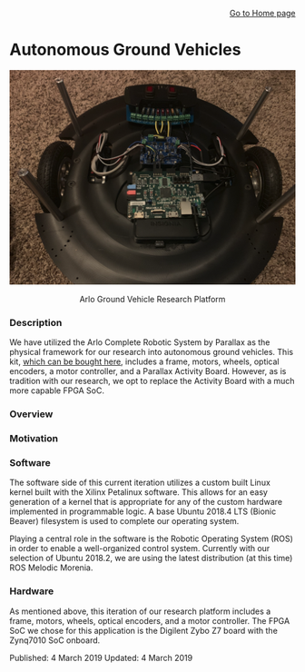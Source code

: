 <p align="right">
<a href="https://tjlw.github.io/">Go to Home page</a>
</p>

# Autonomous Ground Vehicles

<p align="center"> <img width="auto" src="https://github.com/TJLW/tjlw.github.io/blob/master/Projects/AGV/Images/ArloControlUnit.png?raw=True"/> </p>
<p align="center">
	Arlo Ground Vehicle Research Platform
</p>


### Description

We have utilized the Arlo Complete Robotic System by Parallax as the physical framework for our research into autonomous ground vehicles. This kit, [which can be bought here](https://www.parallax.com/product/28966), includes a frame, motors, wheels, optical encoders, a motor controller, and a Parallax Activity Board. However, as is tradition with our research, we opt to replace the Activity Board with a much more capable FPGA SoC.


### Overview

### Motivation

### Software

The software side of this current iteration utilizes a custom built Linux kernel built with the Xilinx Petalinux software. This allows for an easy generation of a kernel that is appropriate for any of the custom hardware implemented in programmable logic. A base Ubuntu 2018.4 LTS (Bionic Beaver) filesystem is used to complete our operating system.

Playing a central role in the software is the Robotic Operating System (ROS) in order to enable a well-organized control system. Currently with our selection of Ubuntu 2018.2, we are using the latest distribution (at this time) ROS Melodic Morenia.


### Hardware

As mentioned above, this iteration of our research platform includes a frame, motors, wheels, optical encoders, and a motor controller. The FPGA SoC we chose for this application is the Digilent Zybo Z7 board with the Zynq7010 SoC onboard.

Published: 4 March 2019
Updated: 4 March 2019
